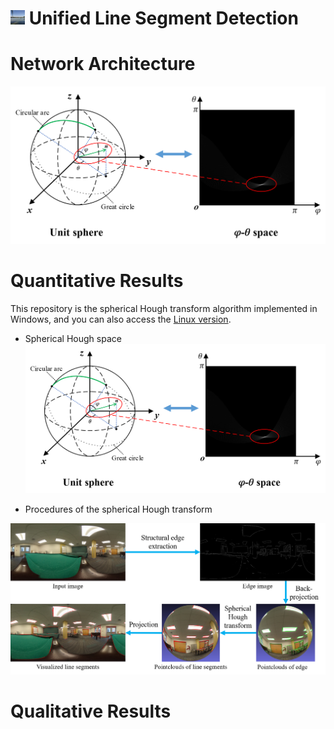 [<img height="23" src="https://github.com/lh9171338/Outline/blob/master/icon.jpg"/>](https://github.com/lh9171338/Outline) Unified Line Segment Detection
===

# Network Architecture
![image](https://github.com/lh9171338/Spherical-Hough-Transform/blob/main/SphericalHoughTransform/image/SphericalHoughSpace.png) 

# Quantitative Results
This repository is the spherical Hough transform algorithm implemented in Windows, and you can also access the [Linux version](https://github.com/lh9171338/Spherical-Hough-Transform/tree/Linux).

* Spherical Hough space
![image](https://github.com/lh9171338/Spherical-Hough-Transform/blob/main/SphericalHoughTransform/image/SphericalHoughSpace.png)  

* Procedures of the spherical Hough transform

![image](https://github.com/lh9171338/Spherical-Hough-Transform/blob/main/SphericalHoughTransform/image/Flowchart.png)  

# Qualitative Results


